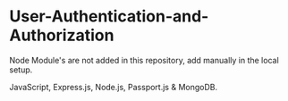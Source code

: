 # User-Authentication-and-Authorization

Node Module's are not added in this repository, add manually in the local setup.

JavaScript, Express.js, Node.js, Passport.js & MongoDB.
